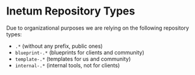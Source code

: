 # Inetum Repository Types

Due to organizational purposes we are relying on the following repository types:
- `.*` (without any prefix, public ones)
- `blueprint-.*` (blueprints for clients and community)
- `template-.*` (templates for us and community)
- `internal-.*` (internal tools, not for clients)
